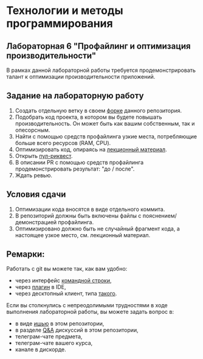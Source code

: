 # Технологии и методы программирования

## Лабораторная 6 "Профайлинг и оптимизация производительности"
В рамках данной лабораторной работы требуется продемонстрировать талант к оптимизации производительности приложений.
## Задание на лабораторную работу
1. Создать отдельную ветку в своем [форке](https://docs.github.com/en/get-started/quickstart/fork-a-repo) данного репозитория.
2. Подобрать код проекта, в котором вы будете повышать производительность. Он может быть как вашим собственным, так и опесорсным.
3. Найти с помощью средств профайлинга узкие места, потребляющие больше всего ресурсов (RAM, CPU).
4. Оптимизировать код, опираясь на [лекционный материал](https://github.com/xtrueman/prog_instruments/blob/main/Profiling.md).
6. Открыть [пул-риквест](https://docs.github.com/en/pull-requests/collaborating-with-pull-requests/proposing-changes-to-your-work-with-pull-requests/creating-a-pull-request-from-a-fork).
7. В описании PR с помощью средств профайлинга продемонстрировать результат: "до / после".
8. Ждать ревью.
## Условия сдачи
1. Оптимизации кода вносятся в виде отдельного коммита.
2. В репозиторий должны быть включены файлы с пояснением/демонстрацией профайлинга.
3. Оптимизировано должно быть не случайный фрагмент кода, а настоящее узкое место, см. лекционный материал.
## Ремарки:
Работать с git вы можете так, как вам удобно:
* через интерфейс [командной строки](https://git-scm.com/book/en/v2/Getting-Started-Installing-Git),
* через [плагин](https://www.jetbrains.com/help/pycharm/set-up-a-git-repository.html#fetch) в IDE,
* через десктопный клиент, типа [такого](https://desktop.github.com/).

Если вы столкнулись с непреодолимыми трудностями в ходе выполнения лабораторной работы, вы можете задать вопрос в:
* в виде [ишью](https://github.com/itsecd/prog_instruments_labs/issues/new/choose) в этом репозитории,
* в разделе [Q&A](https://github.com/itsecd/prog_instruments_labs/discussions/categories/q-a) дискуссий в этом репозитории,
* телеграм-чате предмета,
* телеграм-чате вашего курса,
* канале в дискорде.
